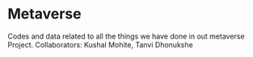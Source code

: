 # Metaverse
Codes and data related to all the things we have done in out metaverse Project. Collaborators: Kushal Mohite, Tanvi Dhonukshe
